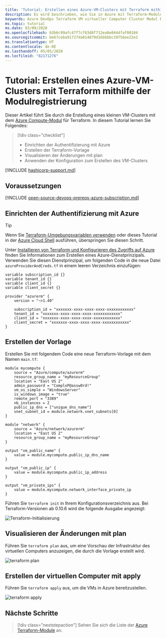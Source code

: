 ```yaml
---
title: 'Tutorial: Erstellen eines Azure-VM-Clusters mit Terraform mithilfe der Modulregistrierung'
description: Es wird beschrieben, wie Sie in Azure mit Terraform-Modulen einen Cluster mit virtuellen Windows-Computern erstellen.
keywords: Azure DevOps Terraform VM virtueller Computer Cluster Modul Registrierung
ms.topic: tutorial
ms.date: 03/09/2020
ms.openlocfilehash: b3b6c99afc47f7cf83d8f712ea0e0444faf08104
ms.sourcegitcommit: be67ceba91727da014879d16bbbbc19756ee22e2
ms.translationtype: HT
ms.contentlocale: de-DE
ms.lasthandoff: 05/05/2020
ms.locfileid: "82171276"
---
```

# <a name="tutorial-create-an-azure-vm-cluster-with-terraform-using-the-module-registry"></a>Tutorial: Erstellen eines Azure-VM-Clusters mit Terraform mithilfe der Modulregistrierung

Dieser Artikel führt Sie durch die Erstellung eines kleinen VM-Clusters mit dem [Azure Compute-Modul](https://registry.terraform.io/modules/Azure/compute/azurerm/1.0.2) für Terraform. In diesem Tutorial lernen Sie Folgendes: 

> [!div class="checklist"]
> * Einrichten der Authentifizierung mit Azure
> * Erstellen der Terraform-Vorlage
> * Visualisieren der Änderungen mit plan
> * Anwenden der Konfiguration zum Erstellen des VM-Clusters

[!INCLUDE [hashicorp-support.md](includes/hashicorp-support.md)]

## <a name="prerequisites"></a>Voraussetzungen

[!INCLUDE [open-source-devops-prereqs-azure-subscription.md](../includes/open-source-devops-prereqs-azure-subscription.md)]

## <a name="set-up-authentication-with-azure"></a>Einrichten der Authentifizierung mit Azure

> [!TIP]
> Wenn Sie [Terraform-Umgebungsvariablen verwenden](install-configure.md) oder dieses Tutorial in der [Azure Cloud Shell](/azure/cloud-shell/overview) ausführen, überspringen Sie diesen Schritt.

 Unter [Installieren von Terraform und Konfigurieren des Zugriffs auf Azure](install-configure.md) finden Sie Informationen zum Erstellen eines Azure-Dienstprinzipals. Verwenden Sie diesen Dienstprinzipal, um folgenden Code in die neue Datei `azureProviderAndCreds.tf` in einem leeren Verzeichnis einzufügen:

```hcl
variable subscription_id {}
variable tenant_id {}
variable client_id {}
variable client_secret {}

provider "azurerm" {
    version = "~>1.40"

    subscription_id = "xxxxxxx-xxxx-xxxx-xxxx-xxxxxxxxxxxx"
    tenant_id = "xxxxxxx-xxxx-xxxx-xxxx-xxxxxxxxxxxx"
    client_id = "xxxxxxx-xxxx-xxxx-xxxx-xxxxxxxxxxxx"
    client_secret = "xxxxxxx-xxxx-xxxx-xxxx-xxxxxxxxxxxx"
}
```

## <a name="create-the-template"></a>Erstellen der Vorlage

Erstellen Sie mit folgendem Code eine neue Terraform-Vorlage mit dem Namen `main.tf`:

```hcl
module mycompute {
    source = "Azure/compute/azurerm"
    resource_group_name = "myResourceGroup"
    location = "East US 2"
    admin_password = "ComplxP@assw0rd!"
    vm_os_simple = "WindowsServer"
    is_windows_image = "true"
    remote_port = "3389"
    nb_instances = 2
    public_ip_dns = ["unique_dns_name"]
    vnet_subnet_id = module.network.vnet_subnets[0]
}

module "network" {
    source = "Azure/network/azurerm"
    location = "East US 2"
    resource_group_name = "myResourceGroup"
}

output "vm_public_name" {
    value = module.mycompute.public_ip_dns_name
}

output "vm_public_ip" {
    value = module.mycompute.public_ip_address
}

output "vm_private_ips" {
    value = module.mycompute.network_interface_private_ip
}
```

Führen Sie `terraform init` in Ihrem Konfigurationsverzeichnis aus. Bei Terraform-Versionen ab 0.10.6 wird die folgende Ausgabe angezeigt:

![Terraform-Initialisierung](media/create-vm-cluster-module/terraform-init-with-modules.png)

## <a name="visualize-the-changes-with-plan"></a>Visualisieren der Änderungen mit plan

Führen Sie `terraform plan` aus, um eine Vorschau der Infrastruktur des virtuellen Computers anzuzeigen, die durch die Vorlage erstellt wird.

![terraform plan](media/create-vm-cluster-with-infrastructure/terraform-plan.png)


## <a name="create-the-virtual-machines-with-apply"></a>Erstellen der virtuellen Computer mit apply

Führen Sie `terraform apply` aus, um die VMs in Azure bereitzustellen.

![terraform apply](media/create-vm-cluster-with-infrastructure/terraform-apply.png)

## <a name="next-steps"></a>Nächste Schritte

> [!div class="nextstepaction"] 
> Sehen Sie sich die Liste der [Azure Terraform-Module](https://registry.terraform.io/modules/Azure) an.